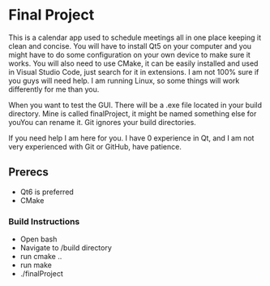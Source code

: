 # Final Project

This is a calendar app used to schedule meetings all in one place keeping it clean and concise. 
You will have to install Qt5 on your computer and you might have to do some configuration on your own device to make sure it works. 
You will also need to use CMake, it can be easily installed and used in Visual Studio Code, just search for it in extensions. 
I am not 100% sure if you guys will need help. I am running Linux, so some things will work differently for me than you. 

When you want to test the GUI. There will be a .exe file located in your build directory. Mine is called finalProject,
it might be named something else for youYou can rename it. Git ignores your build directories. 

If you need help I am here for you. I have 0 experience in Qt, and I am not very experienced with Git or GitHub, have patience.

## Prerecs 
- Qt6 is preferred
- CMake

### Build Instructions 
- Open bash 
- Navigate to /build directory
- run cmake .. 
- run make
- ./finalProject
